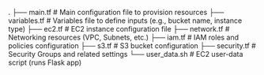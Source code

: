 .
├── main.tf            # Main configuration file to provision resources
├── variables.tf       # Variables file to define inputs (e.g., bucket name, instance type)
├── ec2.tf             # EC2 instance configuration file
├── network.tf         # Networking resources (VPC, Subnets, etc.)
├── iam.tf             # IAM roles and policies configuration
├── s3.tf              # S3 bucket configuration
├── security.tf        # Security Groups and related settings
└── user_data.sh       # EC2 user-data script (runs Flask app)

